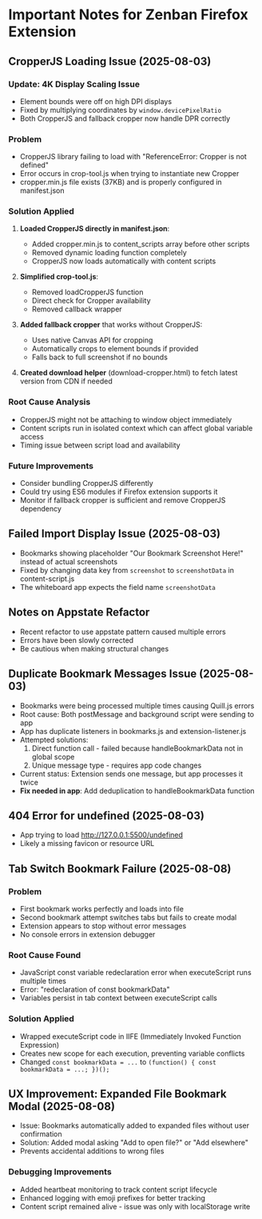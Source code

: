 # Important Notes for Zenban Firefox Extension

## CropperJS Loading Issue (2025-08-03)

### Update: 4K Display Scaling Issue
- Element bounds were off on high DPI displays
- Fixed by multiplying coordinates by `window.devicePixelRatio`
- Both CropperJS and fallback cropper now handle DPR correctly

### Problem
- CropperJS library failing to load with "ReferenceError: Cropper is not defined"
- Error occurs in crop-tool.js when trying to instantiate new Cropper
- cropper.min.js file exists (37KB) and is properly configured in manifest.json

### Solution Applied
1. **Loaded CropperJS directly in manifest.json**:
   - Added cropper.min.js to content_scripts array before other scripts
   - Removed dynamic loading function completely
   - CropperJS now loads automatically with content scripts

2. **Simplified crop-tool.js**:
   - Removed loadCropperJS function
   - Direct check for Cropper availability
   - Removed callback wrapper

3. **Added fallback cropper** that works without CropperJS:
   - Uses native Canvas API for cropping
   - Automatically crops to element bounds if provided
   - Falls back to full screenshot if no bounds

4. **Created download helper** (download-cropper.html) to fetch latest version from CDN if needed

### Root Cause Analysis
- CropperJS might not be attaching to window object immediately
- Content scripts run in isolated context which can affect global variable access
- Timing issue between script load and availability

### Future Improvements
- Consider bundling CropperJS differently
- Could try using ES6 modules if Firefox extension supports it
- Monitor if fallback cropper is sufficient and remove CropperJS dependency

## Failed Import Display Issue (2025-08-03)
- Bookmarks showing placeholder "Our Bookmark Screenshot Here!" instead of actual screenshots
- Fixed by changing data key from `screenshot` to `screenshotData` in content-script.js
- The whiteboard app expects the field name `screenshotData`

## Notes on Appstate Refactor
- Recent refactor to use appstate pattern caused multiple errors
- Errors have been slowly corrected
- Be cautious when making structural changes

## Duplicate Bookmark Messages Issue (2025-08-03)
- Bookmarks were being processed multiple times causing Quill.js errors
- Root cause: Both postMessage and background script were sending to app
- App has duplicate listeners in bookmarks.js and extension-listener.js
- Attempted solutions:
  1. Direct function call - failed because handleBookmarkData not in global scope
  2. Unique message type - requires app code changes
- Current status: Extension sends one message, but app processes it twice
- **Fix needed in app**: Add deduplication to handleBookmarkData function

## 404 Error for undefined (2025-08-03)
- App trying to load http://127.0.0.1:5500/undefined
- Likely a missing favicon or resource URL

## Tab Switch Bookmark Failure (2025-08-08)
### Problem
- First bookmark works perfectly and loads into file
- Second bookmark attempt switches tabs but fails to create modal
- Extension appears to stop without error messages
- No console errors in extension debugger

### Root Cause Found
- JavaScript const variable redeclaration error when executeScript runs multiple times
- Error: "redeclaration of const bookmarkData"
- Variables persist in tab context between executeScript calls

### Solution Applied
- Wrapped executeScript code in IIFE (Immediately Invoked Function Expression)
- Creates new scope for each execution, preventing variable conflicts
- Changed `const bookmarkData = ...` to `(function() { const bookmarkData = ...; })();`

## UX Improvement: Expanded File Bookmark Modal (2025-08-08)
- Issue: Bookmarks automatically added to expanded files without user confirmation
- Solution: Added modal asking "Add to open file?" or "Add elsewhere"
- Prevents accidental additions to wrong files

### Debugging Improvements
- Added heartbeat monitoring to track content script lifecycle
- Enhanced logging with emoji prefixes for better tracking
- Content script remained alive - issue was only with localStorage write
